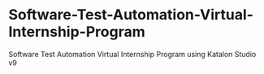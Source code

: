 # Software-Test-Automation-Virtual-Internship-Program
Software Test Automation Virtual Internship Program using Katalon Studio v9
